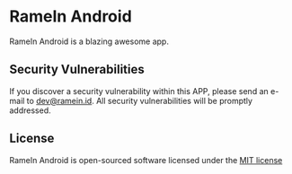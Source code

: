 # RameIn Android

RameIn Android is a blazing awesome app.

## Security Vulnerabilities

If you discover a security vulnerability within this APP, please send an e-mail to dev@ramein.id. All security vulnerabilities will be promptly addressed.

## License

RameIn Android is open-sourced software licensed under the [MIT license](http://opensource.org/licenses/MIT)
